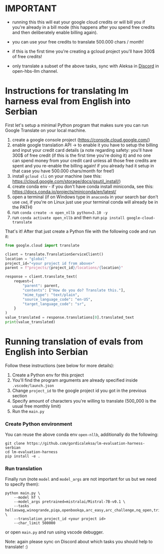 # IMPORTANT

* running this this will eat your google cloud credits or will bill you if you're already in a bill mode (this happens after you spend free credits and then deliberately enable billing again).

* you can use your free credits to translate 500.000 chars / month!

* if this is the first time you're creating a gcloud project you'll have 300$ of free credits!

* only translate a subset of the above tasks, sync with Aleksa in [Discord](https://discord.gg/peBrCpheKE) in open-hbs-llm channel.

# Instructions for translating lm harness eval from English into Serbian

First let's setup a minimal Python program that makes sure you can run Google Translate on your local machine.

1. create a google console project (https://console.cloud.google.com/)
2. enable google translation API -> to enable it you have to setup the billing and input your credit card details (a note regarding safety: you'll have 300$ of free credit (if this is the first time you're doing it) and no one can spend money from your credit card unless all those free credits are spent and you re-enable the billing again! if you already had it setup in that case you have 500.000 chars/month for free!)
3. install `gcloud cli`  on your machine (see this: https://cloud.google.com/storage/docs/gsutil_install/)
4. create conda env - if you don't have conda install miniconda, see this: https://docs.conda.io/projects/miniconda/en/latest/
5. open a terminal (if on Windows type in `anaconda` in your search bar don't use `cmd`, if you're on Linux just use your terminal conda will already be in the PATH)
6. run `conda create -n open_nllb python=3.10 -y`
7. run `conda activate open_nllb` and then run  `pip install google-cloud-translate`

That's it! After that just create a Python file with the following code and run it:

```Python
from google.cloud import translate

client = translate.TranslationServiceClient()
location = "global"
project_id="<your project id from above>"
parent = f"projects/{project_id}/locations/{location}"

response = client.translate_text(
    request={
        "parent": parent,
        "contents": ["How do you do? Translate this."],
        "mime_type": "text/plain",
        "source_language_code": "en-US",
        "target_language_code": "sr",
    }
)
value_translated = response.translations[0].translated_text
print(value_translated)
```

# Running translation of evals from English into Serbian

Follow these instructions (see below for more details):
1. Create a Python env for this project
2. You'll find the program arguments are already specified inside `.vscode/launch.json`
3. Change `project_id` to the google project id you got in the previous section
4. Specify amount of characters you're willing to translate (500_000 is the usual free monthly limit)
5. Run the `main.py`

### Create Python environment

You can reuse the above conda env `open-nllb`, additionally do the following:

```
git clone https://github.com/gordicaleksa/lm-evaluation-harness-serbian
cd lm-evaluation-harness
pip install -e .
```

### Run translation

Finally run (note `model` and `model_args` are not important for us but we need to specify them):

```
python main.py \
    --model hf \
    --model_args pretrained=mistralai/Mistral-7B-v0.1 \
    --tasks hellaswag,winogrande,piqa,openbookqa,arc_easy,arc_challenge,nq_open,triviaqa,boolq \
    --translation_project_id <your project id>
    --char_limit 500000
```

or open `main.py` and run using vscode debugger.

Note: again please sync on Discord about which tasks you should help to translate! :)


